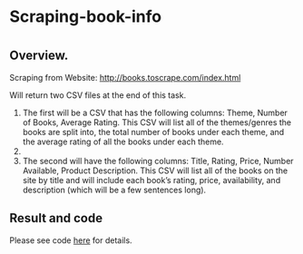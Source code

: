 # Scraping-book-info
# 
## Overview. 

Scraping from Website: http://books.toscrape.com/index.html

Will return two CSV files at the end of this task.  

1.	The first will be a CSV that has the following columns: Theme, Number of Books, Average Rating.  This CSV will list all of the themes/genres the books are split into, the total number of books under each theme, and the average rating of all the books under each theme.
2.	
3.	The second will have the following columns: Title, Rating, Price, Number Available, Product Description.  This CSV will list all of the books on the site by title and will include each book’s rating, price, availability, and description (which will be a few sentences long).


## Result and code

Please see code [here](https://github.com/mingge612/Scraping-book-info/blob/main/Scraping-github.py) for details.


